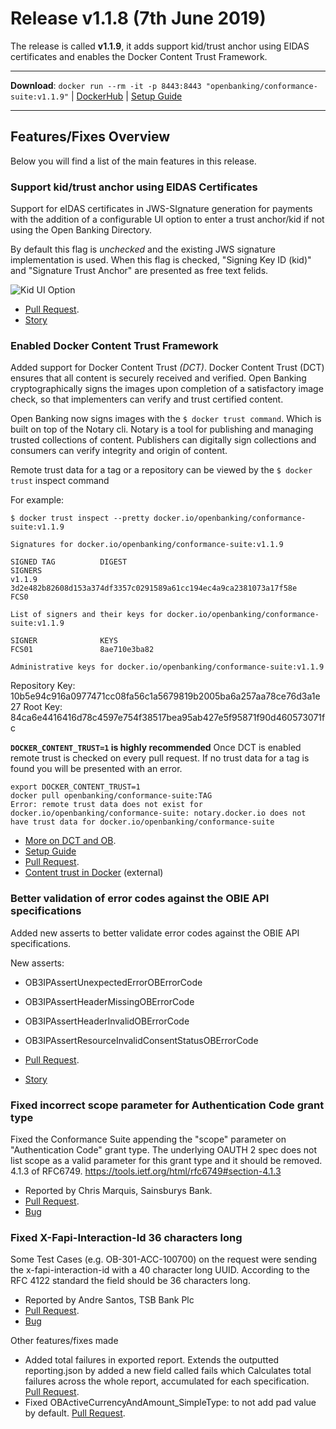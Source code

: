 # Release v1.1.8 (7th June 2019)

The release is called **v1.1.9**, it adds support kid/trust anchor using EIDAS certificates and enables the Docker Content Trust Framework.

---
**Download**: `docker run --rm -it -p 8443:8443 "openbanking/conformance-suite:v1.1.9"` | [DockerHub](https://hub.docker.com/r/openbanking/conformance-suite) | [Setup Guide](https://bitbucket.org/openbankingteam/conformance-suite/src/develop/docs/setup-guide.md)

---

## Features/Fixes Overview

Below you will find a list of the main features in this release.

### Support kid/trust anchor using EIDAS Certificates

Support for eIDAS certificates in JWS-SIgnature generation for payments with the addition of a configurable UI option to enter a trust anchor/kid if not using the Open Banking Directory. 

By default this flag is *unchecked* and the existing JWS signature implementation is used. When this flag is checked, "Signing Key ID (kid)" and "Signature Trust Anchor" are presented as free text felids.

![Kid UI Option](https://bitbucket.org/repo/z8qkBnL/images/2550578269-Screenshot%202019-06-06%20at%2012.49.25.png)

* [Pull Request](https://bitbucket.org/openbankingteam/conformance-suite/pull-requests/374#chg-pkg/model/input.go).
* [Story](https://openbanking.atlassian.net/browse/REFAPP-796)

### Enabled Docker Content Trust Framework

Added support for Docker Content Trust *(DCT)*. Docker Content Trust (DCT) ensures that all content is securely received and verified. Open Banking cryptographically signs the images upon completion of a satisfactory image check, so that implementers can verify and trust certified content.

Open Banking now signs images with the `$ docker trust command`. Which is built on top of the Notary cli. Notary is a tool for publishing and managing trusted collections of content. Publishers can digitally sign collections and consumers can verify integrity and origin of content.

Remote trust data for a tag or a repository can be viewed by the `$ docker trust` inspect command

For example:

    $ docker trust inspect --pretty docker.io/openbanking/conformance-suite:v1.1.9

    Signatures for docker.io/openbanking/conformance-suite:v1.1.9

    SIGNED TAG          DIGEST                                                             SIGNERS
    v1.1.9              3d2e482b82608d153a374df3357c0291589a61cc194ec4a9ca2381073a17f58e   FCS0

    List of signers and their keys for docker.io/openbanking/conformance-suite:v1.1.9

    SIGNER              KEYS
    FCS01               8ae710e3ba82

    Administrative keys for docker.io/openbanking/conformance-suite:v1.1.9

  Repository Key:   10b5e94c916a0977471cc08fa56c1a5679819b2005ba6a257aa78ce76d3a1e27
  Root Key: 84ca6e4416416d78c4597e754f38517bea95ab427e5f95871f90d460573071fc

**`DOCKER_CONTENT_TRUST=1` is highly recommended** Once DCT is enabled remote trust is checked on every pull request. If no trust data for a tag is found you will be presented with an error.

    export DOCKER_CONTENT_TRUST=1 
    docker pull openbanking/conformance-suite:TAG
    Error: remote trust data does not exist for docker.io/openbanking/conformance-suite: notary.docker.io does not have trust data for docker.io/openbanking/conformance-suite

* [More on DCT and OB](https://bitbucket.org/openbankingteam/conformance-suite/src/develop/docs/docker_content_trust.md).
* [Setup Guide](https://bitbucket.org/openbankingteam/conformance-suite/src/develop/docs/setup-guide.md)
* [Pull Request](https://bitbucket.org/openbankingteam/conformance-suite/pull-requests/368).
* [Content trust in Docker](https://docs.docker.com/engine/security/trust/content_trust/) (external)

### Better validation of error codes against the OBIE API specifications

Added new asserts to better validate error codes against the OBIE API specifications.

New asserts:

* OB3IPAssertUnexpectedErrorOBErrorCode
* OB3IPAssertHeaderMissingOBErrorCode
* OB3IPAssertHeaderInvalidOBErrorCode
* OB3IPAssertResourceInvalidConsentStatusOBErrorCode

* [Pull Request](https://bitbucket.org/openbankingteam/conformance-suite/pull-requests/372/refapp-653-adds-new-assertions-for-error/diff).
* [Story](https://openbanking.atlassian.net/browse/REFAPP-653)

### Fixed incorrect scope parameter for Authentication Code grant type

Fixed the Conformance Suite appending the "scope" parameter on "Authentication Code" grant type. The underlying OAUTH 2 spec does not list scope as a valid parameter for this grant type and it should be removed. 4.1.3 of RFC6749. https://tools.ietf.org/html/rfc6749#section-4.1.3

* Reported by Chris Marquis, Sainsburys Bank.
* [Pull Request](https://bitbucket.org/openbankingteam/conformance-suite/pull-requests/373).
* [Bug](https://openbanking.atlassian.net/browse/OBSD-8964)


### Fixed X-Fapi-Interaction-Id 36 characters long

Some Test Cases (e.g. OB-301-ACC-100700) on the request were sending the x-fapi-interaction-id with a 40 character long UUID. According to the RFC 4122 standard the field should be 36 characters long.

* Reported by Andre Santos, TSB Bank Plc
* [Pull Request](https://bitbucket.org/openbankingteam/conformance-suite/pull-requests/375).
* [Bug](https://openbanking.atlassian.net/browse/OBSD-9016)

Other features/fixes made

* Added total failures in exported report. Extends the outputted reporting.json by added a new field called fails which Calculates total failures across the whole report, accumulated for each specification. [Pull Request](https://bitbucket.org/openbankingteam/conformance-suite/pull-requests/370).
* Fixed OBActiveCurrencyAndAmount_SimpleType: to not add pad value by default. [Pull Request](https://bitbucket.org/openbankingteam/conformance-suite/pull-requests/376).
